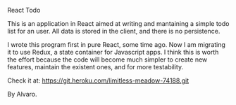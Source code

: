 React Todo

This is an application in React aimed at writing and mantaining a simple todo list for an user. All data is stored in the client, and there is no persistence.

I wrote this program first in pure React, some time ago. Now I am migrating it to use Redux, a state container for Javascript apps. I think this is worth the effort because the code will become much simpler to create new features, 
maintain the existent ones, and for more testability.

Check it at: https://git.heroku.com/limitless-meadow-74188.git

By Alvaro.
